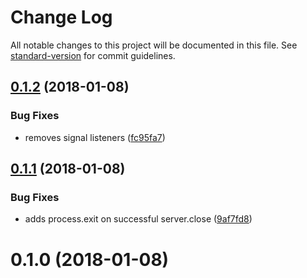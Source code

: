 # Change Log

All notable changes to this project will be documented in this file. See [standard-version](https://github.com/conventional-changelog/standard-version) for commit guidelines.

<a name="0.1.2"></a>
## [0.1.2](https://github.com/jasonsites/proxy-es-aws/compare/v0.1.1...v0.1.2) (2018-01-08)


### Bug Fixes

* removes signal listeners ([fc95fa7](https://github.com/jasonsites/proxy-es-aws/commit/fc95fa7))



<a name="0.1.1"></a>
## [0.1.1](https://github.com/jasonsites/proxy-es-aws/compare/v0.1.0...v0.1.1) (2018-01-08)


### Bug Fixes

* adds process.exit on successful server.close ([9af7fd8](https://github.com/jasonsites/proxy-es-aws/commit/9af7fd8))



<a name="0.1.0"></a>
# 0.1.0 (2018-01-08)
